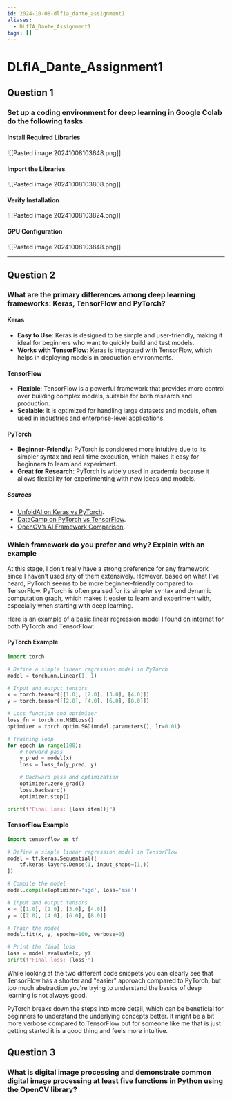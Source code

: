 ```yaml
---
id: 2024-10-08-dlfia_dante_assignment1
aliases:
  - DLfIA_Dante_Assignment1
tags: []
---
```


# DLfIA_Dante_Assignment1

## Question 1

### Set up a coding environment for deep learning in Google Colab do the following tasks

#### Install Required Libraries

![[Pasted image 20241008103648.png]]

#### Import the Libraries

![[Pasted image 20241008103808.png]]

#### Verify Installation

![[Pasted image 20241008103824.png]]

#### GPU Configuration

![[Pasted image 20241008103848.png]]

---

## Question 2

### What are the primary differences among deep learning frameworks: Keras, TensorFlow and PyTorch?

#### Keras

- **Easy to Use**: Keras is designed to be simple and user-friendly, making it ideal for beginners who want to quickly build and test models.
- **Works with TensorFlow**: Keras is integrated with TensorFlow, which helps in deploying models in production environments.

#### TensorFlow

- **Flexible**: TensorFlow is a powerful framework that provides more control over building complex models, suitable for both research and production.
- **Scalable**: It is optimized for handling large datasets and models, often used in industries and enterprise-level applications.

#### PyTorch

- **Beginner-Friendly**: PyTorch is considered more intuitive due to its simpler syntax and real-time execution, which makes it easy for beginners to learn and experiment.
- **Great for Research**: PyTorch is widely used in academia because it allows flexibility for experimenting with new ideas and models.

##### Sources

- [UnfoldAI on Keras vs PyTorch](https://unfoldai.com/keras-vs-pytorch-in-2024/).
- [DataCamp on PyTorch vs TensorFlow](https://www.datacamp.com/tutorial/pytorch-vs-tensorflow-vs-keras).
- [OpenCV’s AI Framework Comparison](https://opencv.org/blog/pytorch-vs-tensorflow/).

### Which framework do you prefer and why? Explain with an example

At this stage, I don’t really have a strong preference for any framework since I haven’t used any of them extensively. However, based on what I've heard, PyTorch seems to be more beginner-friendly compared to TensorFlow. PyTorch is often praised for its simpler syntax and dynamic computation graph, which makes it easier to learn and experiment with, especially when starting with deep learning.

Here is an example of a basic linear regression model I found on internet for both PyTorch and TensorFlow:

#### PyTorch Example

```py
import torch

# Define a simple linear regression model in PyTorch
model = torch.nn.Linear(1, 1)

# Input and output tensors
x = torch.tensor([[1.0], [2.0], [3.0], [4.0]])
y = torch.tensor([[2.0], [4.0], [6.0], [8.0]])

# Loss function and optimizer
loss_fn = torch.nn.MSELoss()
optimizer = torch.optim.SGD(model.parameters(), lr=0.01)

# Training loop
for epoch in range(100):
    # Forward pass
    y_pred = model(x)
    loss = loss_fn(y_pred, y)

    # Backward pass and optimization
    optimizer.zero_grad()
    loss.backward()
    optimizer.step()

print(f"Final loss: {loss.item()}")
```

#### TensorFlow Example

```py
import tensorflow as tf

# Define a simple linear regression model in TensorFlow
model = tf.keras.Sequential([
    tf.keras.layers.Dense(1, input_shape=(1,))
])

# Compile the model
model.compile(optimizer='sgd', loss='mse')

# Input and output tensors
x = [[1.0], [2.0], [3.0], [4.0]]
y = [[2.0], [4.0], [6.0], [8.0]]

# Train the model
model.fit(x, y, epochs=100, verbose=0)

# Print the final loss
loss = model.evaluate(x, y)
print(f"Final loss: {loss}")
```

While looking at the two different code snippets you can clearly see that TensorFlow has a shorter and "easier" approach compared to PyTorch, but too much abstraction you're trying to understand the basics of deep learning is not always good.

PyTorch breaks down the steps into more detail, which can be beneficial for beginners to understand the underlying concepts better. It might be a bit more verbose compared to TensorFlow but for someone like me that is just getting started it is a good thing and feels more intuitive.

## Question 3

### What is digital image processing and demonstrate common digital image processing at least five functions in Python using the OpenCV library?
